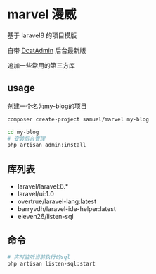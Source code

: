 # marvel 漫威

基于 laravel8 的项目模版

自带 [DcatAdmin](https://github.com/jqhph/dcat-admin) 后台最新版

追加一些常用的第三方库

## usage

创建一个名为my-blog的项目
```bash
composer create-project samuel/marvel my-blog

cd my-blog
# 安装后台管理
php artisan admin:install
```

## 库列表

- laravel/laravel:6.*
- laravel/ui:1.0
- overtrue/laravel-lang:latest
- barryvdh/laravel-ide-helper:latest
- eleven26/listen-sql   


## 命令

```bash
# 实时监听当前执行的sql
php artisan listen-sql:start 
```


